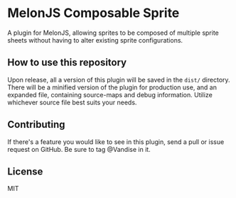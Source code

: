 # MelonJS Composable Sprite
A plugin for MelonJS, allowing sprites to be composed of multiple sprite sheets without having to alter existing sprite configurations. 

## How to use this repository
Upon release, all a version of this plugin will be saved in the `dist/` directory. There will be a minified version of the plugin for production use, and an expanded file, containing source-maps and debug information. Utilize whichever source file best suits your needs.



## Contributing
If there's a feature you would like to see in this plugin, send a pull or issue request on GitHub. Be sure to tag @Vandise in it.

## License
MIT 


